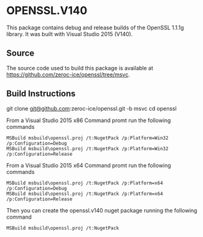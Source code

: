 # OPENSSL.V140

This package contains debug and release builds of the OpenSSL 1.1.1g library. It was built with Visual Studio 2015 (V140).

## Source

The source code used to build this package is available at https://github.com/zeroc-ice/openssl/tree/msvc.

## Build Instructions

git clone git@github.com:zeroc-ice/openssl.git -b msvc
cd openssl

From a Visual Studio 2015 x86 Command promt run the following commands

    MSBuild msbuild\openssl.proj /t:NugetPack /p:Platform=Win32 /p:Configuration=Debug
    MSBuild msbuild\openssl.proj /t:NugetPack /p:Platform=Win32 /p:Configuration=Release

From a Visual Studio 2015 x64 Command promt run the following commands

    MSBuild msbuild\openssl.proj /t:NugetPack /p:Platform=x64 /p:Configuration=Debug
    MSBuild msbuild\openssl.proj /t:NugetPack /p:Platform=x64 /p:Configuration=Release

Then you can create the openssl.v140 nuget package running the following command

    MSBuild msbuild\openssl.proj /t:NugetPack
